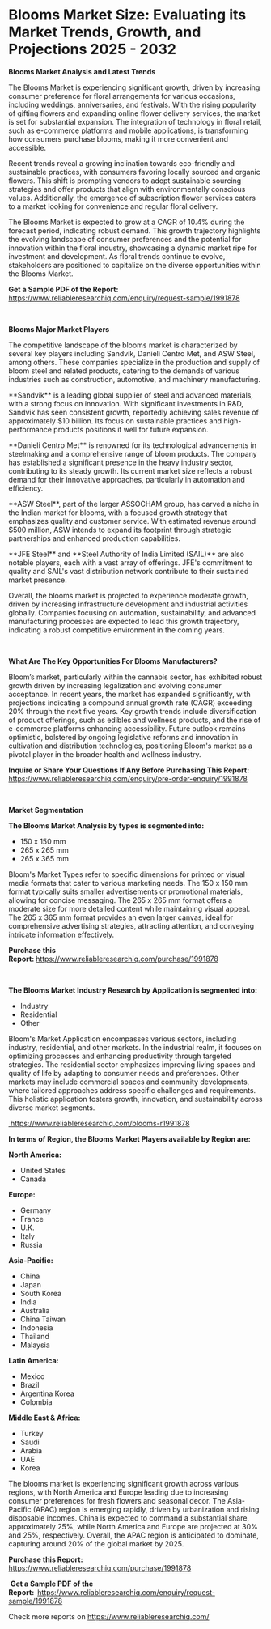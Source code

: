 <p><h1>Blooms Market Size: Evaluating its Market Trends, Growth, and Projections 2025 - 2032</h1></p><p><strong>Blooms Market Analysis and Latest Trends</strong></p>
<p><p>The Blooms Market is experiencing significant growth, driven by increasing consumer preference for floral arrangements for various occasions, including weddings, anniversaries, and festivals. With the rising popularity of gifting flowers and expanding online flower delivery services, the market is set for substantial expansion. The integration of technology in floral retail, such as e-commerce platforms and mobile applications, is transforming how consumers purchase blooms, making it more convenient and accessible.</p><p>Recent trends reveal a growing inclination towards eco-friendly and sustainable practices, with consumers favoring locally sourced and organic flowers. This shift is prompting vendors to adopt sustainable sourcing strategies and offer products that align with environmentally conscious values. Additionally, the emergence of subscription flower services caters to a market looking for convenience and regular floral delivery.</p><p>The Blooms Market is expected to grow at a CAGR of 10.4% during the forecast period, indicating robust demand. This growth trajectory highlights the evolving landscape of consumer preferences and the potential for innovation within the floral industry, showcasing a dynamic market ripe for investment and development. As floral trends continue to evolve, stakeholders are positioned to capitalize on the diverse opportunities within the Blooms Market.</p></p>
<p><strong>Get a Sample PDF of the Report:&nbsp;</strong> <a href="https://www.reliableresearchiq.com/enquiry/request-sample/1991878?utm_campaign=2983&utm_medium=2&utm_source=Github&utm_content=ia&utm_term=31032025&utm_id=blooms">https://www.reliableresearchiq.com/enquiry/request-sample/1991878</a></p>
<p>&nbsp;</p>
<p><strong>Blooms Major Market Players</strong></p>
<p><p>The competitive landscape of the blooms market is characterized by several key players including Sandvik, Danieli Centro Met, and ASW Steel, among others. These companies specialize in the production and supply of bloom steel and related products, catering to the demands of various industries such as construction, automotive, and machinery manufacturing.</p><p>**Sandvik** is a leading global supplier of steel and advanced materials, with a strong focus on innovation. With significant investments in R&D, Sandvik has seen consistent growth, reportedly achieving sales revenue of approximately $10 billion. Its focus on sustainable practices and high-performance products positions it well for future expansion.</p><p>**Danieli Centro Met** is renowned for its technological advancements in steelmaking and a comprehensive range of bloom products. The company has established a significant presence in the heavy industry sector, contributing to its steady growth. Its current market size reflects a robust demand for their innovative approaches, particularly in automation and efficiency.</p><p>**ASW Steel**, part of the larger ASSOCHAM group, has carved a niche in the Indian market for blooms, with a focused growth strategy that emphasizes quality and customer service. With estimated revenue around $500 million, ASW intends to expand its footprint through strategic partnerships and enhanced production capabilities.</p><p>**JFE Steel** and **Steel Authority of India Limited (SAIL)** are also notable players, each with a vast array of offerings. JFE's commitment to quality and SAIL's vast distribution network contribute to their sustained market presence.</p><p>Overall, the blooms market is projected to experience moderate growth, driven by increasing infrastructure development and industrial activities globally. Companies focusing on automation, sustainability, and advanced manufacturing processes are expected to lead this growth trajectory, indicating a robust competitive environment in the coming years.</p></p>
<p>&nbsp;</p>
<p><strong>What Are The Key Opportunities For Blooms Manufacturers?</strong></p>
<p><p>Bloom’s market, particularly within the cannabis sector, has exhibited robust growth driven by increasing legalization and evolving consumer acceptance. In recent years, the market has expanded significantly, with projections indicating a compound annual growth rate (CAGR) exceeding 20% through the next five years. Key growth trends include diversification of product offerings, such as edibles and wellness products, and the rise of e-commerce platforms enhancing accessibility. Future outlook remains optimistic, bolstered by ongoing legislative reforms and innovation in cultivation and distribution technologies, positioning Bloom's market as a pivotal player in the broader health and wellness industry.</p></p>
<p><strong>Inquire or Share Your Questions If Any Before Purchasing This Report:</strong> <a href="https://www.reliableresearchiq.com/enquiry/pre-order-enquiry/1991878?utm_campaign=2983&utm_medium=2&utm_source=Github&utm_content=ia&utm_term=31032025&utm_id=blooms">https://www.reliableresearchiq.com/enquiry/pre-order-enquiry/1991878</a></p>
<p>&nbsp;</p>
<p><strong>Market Segmentation</strong></p>
<p><strong>The Blooms Market Analysis by types is segmented into:</strong></p>
<p><ul><li>150 x 150 mm</li><li>265 x 265 mm</li><li>265 x 365 mm</li></ul></p>
<p><p>Bloom's Market Types refer to specific dimensions for printed or visual media formats that cater to various marketing needs. The 150 x 150 mm format typically suits smaller advertisements or promotional materials, allowing for concise messaging. The 265 x 265 mm format offers a moderate size for more detailed content while maintaining visual appeal. The 265 x 365 mm format provides an even larger canvas, ideal for comprehensive advertising strategies, attracting attention, and conveying intricate information effectively.</p></p>
<p><strong>Purchase this Report:&nbsp;</strong><a href="https://www.reliableresearchiq.com/purchase/1991878?utm_campaign=2983&utm_medium=2&utm_source=Github&utm_content=ia&utm_term=31032025&utm_id=blooms">https://www.reliableresearchiq.com/purchase/1991878</a></p>
<p>&nbsp;</p>
<p><strong>The Blooms Market Industry Research by Application is segmented into:</strong></p>
<p><ul><li>Industry</li><li>Residential</li><li>Other</li></ul></p>
<p><p>Bloom's Market Application encompasses various sectors, including industry, residential, and other markets. In the industrial realm, it focuses on optimizing processes and enhancing productivity through targeted strategies. The residential sector emphasizes improving living spaces and quality of life by adapting to consumer needs and preferences. Other markets may include commercial spaces and community developments, where tailored approaches address specific challenges and requirements. This holistic application fosters growth, innovation, and sustainability across diverse market segments.</p></p>
<p><a href="https://www.reliableresearchiq.com/blooms-r1991878?utm_campaign=2983&utm_medium=2&utm_source=Github&utm_content=ia&utm_term=31032025&utm_id=blooms">&nbsp;https://www.reliableresearchiq.com/blooms-r1991878</a></p>
<p><strong>In terms of Region, the Blooms Market Players available by Region are:</strong></p>
<p>
    <p> <strong> North America: </strong>
        <ul>
            <li>United States</li>
            <li>Canada</li>
        </ul>
        </p> 
    <p> <strong> Europe: </strong>
        <ul>
            <li>Germany</li>
            <li>France</li>
            <li>U.K.</li>
            <li>Italy</li>
            <li>Russia</li>
        </ul>
        </p> 
    <p> <strong> Asia-Pacific: </strong>
        <ul>
            <li>China</li>
            <li>Japan</li>
            <li>South Korea</li>
            <li>India</li>
            <li>Australia</li>
            <li>China Taiwan</li>
            <li>Indonesia</li>
            <li>Thailand</li>
            <li>Malaysia</li>
        </ul>
        </p> 
    <p> <strong> Latin America: </strong>
        <ul>
            <li>Mexico</li>
            <li>Brazil</li>
            <li>Argentina Korea</li>
            <li>Colombia</li>
        </ul>
        </p> 
    <p> <strong> Middle East & Africa: </strong>
        <ul>
            <li>Turkey</li>
            <li>Saudi</li>
            <li>Arabia</li>
            <li>UAE</li>
            <li>Korea</li>
        </ul>
    </p>
    </p>
<p><p>The blooms market is experiencing significant growth across various regions, with North America and Europe leading due to increasing consumer preferences for fresh flowers and seasonal decor. The Asia-Pacific (APAC) region is emerging rapidly, driven by urbanization and rising disposable incomes. China is expected to command a substantial share, approximately 25%, while North America and Europe are projected at 30% and 25%, respectively. Overall, the APAC region is anticipated to dominate, capturing around 20% of the global market by 2025.</p></p>
<p><strong>Purchase this Report: </strong><a href="https://www.reliableresearchiq.com/purchase/1991878?utm_campaign=2983&utm_medium=2&utm_source=Github&utm_content=ia&utm_term=31032025&utm_id=blooms">https://www.reliableresearchiq.com/purchase/1991878</a></p>
<p>&nbsp;<strong>Get a Sample PDF of the Report:&nbsp;&nbsp;</strong><a href="https://www.reliableresearchiq.com/enquiry/request-sample/1991878?utm_campaign=2983&utm_medium=2&utm_source=Github&utm_content=ia&utm_term=31032025&utm_id=blooms">https://www.reliableresearchiq.com/enquiry/request-sample/1991878</a></p>
<p><strong></strong></p>
<p>Check more reports on <a href="https://www.reliableresearchiq.com/?utm_campaign=2983&utm_medium=2&utm_source=Github&utm_content=ia&utm_term=31032025&utm_id=blooms">https://www.reliableresearchiq.com/</a></p>